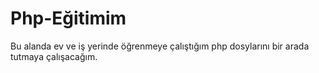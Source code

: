 # Php-Eğitimim

Bu alanda ev ve iş yerinde öğrenmeye çalıştığım php dosylarını bir arada tutmaya çalışacağım.
